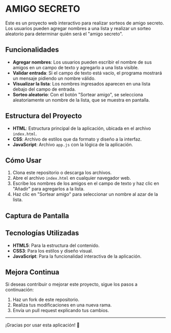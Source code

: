 # AMIGO SECRETO

Este es un proyecto web interactivo para realizar sorteos de amigo secreto. Los usuarios pueden agregar nombres a una lista y realizar un sorteo aleatorio para determinar quién será el "amigo secreto".

## Funcionalidades

- **Agregar nombres**: Los usuarios pueden escribir el nombre de sus amigos en un campo de texto y agregarlo a una lista visible.
- **Validar entrada**: Si el campo de texto está vacío, el programa mostrará un mensaje pidiendo un nombre válido.
- **Visualizar la lista**: Los nombres ingresados aparecen en una lista debajo del campo de entrada.
- **Sorteo aleatorio**: Con el botón "Sortear amigo", se selecciona aleatoriamente un nombre de la lista, que se muestra en pantalla.

## Estructura del Proyecto

- **HTML**: Estructura principal de la aplicación, ubicada en el archivo `index.html`.
- **CSS**: Archivo de estilos que da formato y diseño a la interfaz.
- **JavaScript**: Archivo `app.js` con la lógica de la aplicación.

## Cómo Usar

1. Clona este repositorio o descarga los archivos.
2. Abre el archivo `index.html` en cualquier navegador web.
3. Escribe los nombres de los amigos en el campo de texto y haz clic en "Añadir" para agregarlos a la lista.
4. Haz clic en "Sortear amigo" para seleccionar un nombre al azar de la lista.

## Captura de Pantalla



## Tecnologías Utilizadas

- **HTML5**: Para la estructura del contenido.
- **CSS3**: Para los estilos y diseño visual.
- **JavaScript**: Para la funcionalidad interactiva de la aplicación.

## Mejora Continua

Si deseas contribuir o mejorar este proyecto, sigue los pasos a continuación:

1. Haz un fork de este repositorio.
2. Realiza tus modificaciones en una nueva rama.
3. Envía un pull request explicando tus cambios.

---

¡Gracias por usar esta aplicación! 🎉

